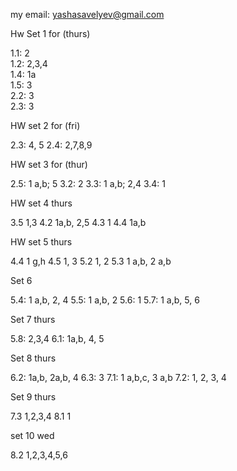 my email: yashasavelyev@gmail.com

Hw Set 1 for (thurs)

1.1: 2  
1.2: 2,3,4  
1.4: 1a  
1.5: 3  
2.2: 3  
2.3: 3 

HW set 2 for (fri)

2.3: 4, 5
2.4: 2,7,8,9

HW set 3 for (thur)

2.5: 1 a,b; 5
3.2: 2
3.3: 1 a,b; 2,4
3.4: 1

HW set 4 thurs

3.5 1,3
4.2 1a,b, 2,5
4.3 1
4.4 1a,b

HW set 5 thurs

4.4 1 g,h
4.5 1, 3
5.2 1, 2
5.3 1 a,b, 2 a,b

Set 6 

5.4: 1 a,b, 2, 4
5.5: 1 a,b, 2
5.6: 1
5.7: 1 a,b, 5, 6

Set 7 thurs

5.8: 2,3,4
6.1: 1a,b, 4, 5

Set 8 thurs

6.2: 1a,b, 2a,b, 4
6.3: 3
7.1: 1 a,b,c, 3 a,b
7.2: 1, 2, 3, 4

Set 9 thurs

7.3 1,2,3,4
8.1 1

set 10 wed

8.2 1,2,3,4,5,6
